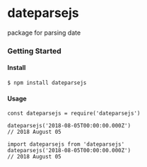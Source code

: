 # dateparsejs

package for parsing date

### Getting Started

#### Install

```
$ npm install dateparsejs
```

#### Usage

```
const dateparsejs = require('dateparsejs')

dateparsejs('2018-08-05T00:00:00.000Z')
// 2018 August 05

import dateparsejs from 'dateparsejs'
dateparsejs('2018-08-05T00:00:00.000Z')
// 2018 August 05
```
